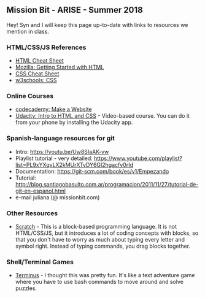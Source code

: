 ## Mission Bit - ARISE - Summer 2018

Hey! Syn and I will keep this page up-to-date with links to resources we mention in class.

### HTML/CSS/JS References
- [HTML Cheat Sheet](https://hostingfacts.com/html-cheat-sheet/)
- [Mozilla: Getting Started with HTML](https://developer.mozilla.org/en-US/docs/Learn/HTML/Introduction_to_HTML/Getting_started)
- [CSS Cheat Sheet](https://www.toptal.com/css/css-cheat-sheet)
- [w3schools: CSS](https://www.w3schools.com/html/html_css.asp)

### Online Courses
- [codecademy: Make a Website](https://www.codecademy.com/learn/make-a-website)
- [Udacity: Intro to HTML and CSS](https://www.udacity.com/course/intro-to-html-and-css--ud001) - Video-based course. You can do it from your phone by installing the Udacity app.

### Spanish-language resources for git
- Intro: https://youtu.be/Uw8SIaAK-vw 
- Playlist tutorial - very detailed: https://www.youtube.com/playlist?list=PL9xYXqvLX2kMUrXTvDY6GI2hgacfy0rId 
- Documentation: https://git-scm.com/book/es/v1/Empezando 
- Tutorial: http://blog.santiagobasulto.com.ar/programacion/2011/11/27/tutorial-de-git-en-espanol.html 
- e-mail juliana (@ missionbit.com)

### Other Resources
- [Scratch](https://scratch.mit.edu/) - This is a block-based programming language. It is not HTML/CSS/JS, but it introduces a lot of coding concepts with blocks, so that you don't have to worry as much about typing every letter and symbol right. Instead of typing commands, you drag blocks together.

### Shell/Terminal Games
- [Terminus](http://www.mprat.org/Terminus/) - I thought this was pretty fun. It's like a text adventure game where you have to use bash commands to move around and solve puzzles.

